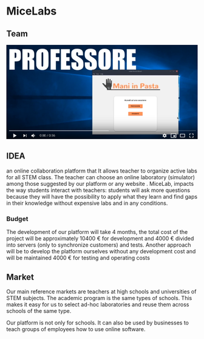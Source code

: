 # MiceLabs

## Team



[![Demo](demo-preview.png)](https://www.youtube.com/watch?v=cRrocfKunXg)

## IDEA

an online collaboration platform that It allows teacher to organize active labs for all STEM class. The teacher can choose an online laboratory (simulator) among those suggested by our platform or any website .
MiceLab, impacts the way students interact with teachers: students will ask more questions because they will have the possibility to apply what they learn and find gaps in their knowledge without expensive labs and in any conditions.

### Budget

The development of our platform will take 4 months, the total cost of the project will be approximately 10400 € for development and 4000 € divided into servers (only to synchronize customers) and tests.
Another approach will be to develop the platform ourselves without any development cost and will be maintained 4000 € for testing and operating costs

## Market

Our main reference markets are teachers at high schools and universities of STEM subjects. The academic program is the same types of schools. This makes it easy for us to select ad-hoc laboratories and reuse them across schools of the same type.

Our platform is not only for schools. It can also be used by businesses to teach groups of employees how to use online software.
